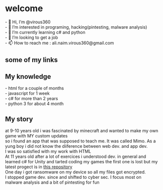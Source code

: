 <h1>welcome</h1>
- 👋 Hi, I’m @virous360 <br>
- 👀 I’m interested in programing, hacking(pintesting, malware analysis) <br>
- 🌱 I’m currently learning c# and python <br>
- 💞️ I’m looking to get a job<br>
- 📫 How to reach me : ali.naim.virous360@gmail.com

<h2>some of my links</h2>
<script src="https://tryhackme.com/badge/647755"></script>

<h2>My knowledge</h2>
- html for a couple of months <br>
- javascript  for 1 week <br>
- c# for more than 2 years <br>
- python 3 for about 4 month <br>

<h2>My story</h2>
at 9-10 years old i was fascinated by minecraft and wanted to make my own game with MY custom updates  <br>
so i found an app that was supposed to teach me. It was called Mimo. As a yung boy i did not know the diiference between web dev. and app dev.  <br>
I was so satisfied with my work with HTML  <br>
At 11 years old after a lot of exercices i understood dev. in general and learned c# for Unity and tarted coding my games the first one is lost but my latest progect is in <a href="https://github.com/virous360/kingdomOnline">this repository </a> <br>
One day i got ransomware on my device so all my files got encrypted. <br>
I stopped game dev. since and shifted to cyber sec. I focus most on malware analysis and a bit of pintesting for fun

<!---
virous360/virous360 is a ✨ special ✨ repository because its `README.md` (this file) appears on your GitHub profile.
You can click the Preview link to take a look at your changes.
--->
